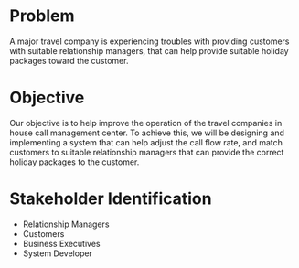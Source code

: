 # Problem

A major travel company is experiencing troubles with providing customers with
suitable relationship managers, that can help provide suitable holiday packages
toward the customer.

# Objective

Our objective is to help improve the operation of the travel companies in house
call management center. To achieve this, we will be designing and implementing a
system that can help adjust the call flow rate, and match customers to suitable
relationship managers that can provide the correct holiday packages to the
customer.

# Stakeholder Identification

- Relationship Managers
- Customers
- Business Executives
- System Developer
